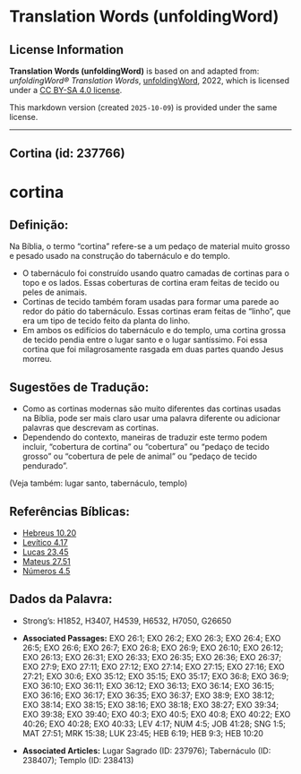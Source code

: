 # Translation Words (unfoldingWord)

## License Information

**Translation Words (unfoldingWord)** is based on and adapted from: _unfoldingWord® Translation Words_, [unfoldingWord](https://unfoldingword.org/utw), 2022, which is licensed under a [CC BY-SA 4.0 license](https://creativecommons.org/licenses/by-sa/4.0/legalcode.en).

This markdown version (created `2025-10-09`) is provided under the same license.



--------------------------------

## Cortina (id: 237766)

cortina
=======

Definição:
----------

Na Bíblia, o termo “cortina” refere\-se a um pedaço de material muito grosso e pesado usado na construção do tabernáculo e do templo.

* O tabernáculo foi construído usando quatro camadas de cortinas para o topo e os lados. Essas coberturas de cortina eram feitas de tecido ou peles de animais.
* Cortinas de tecido também foram usadas para formar uma parede ao redor do pátio do tabernáculo. Essas cortinas eram feitas de “linho”, que era um tipo de tecido feito da planta do linho.
* Em ambos os edifícios do tabernáculo e do templo, uma cortina grossa de tecido pendia entre o lugar santo e o lugar santíssimo. Foi essa cortina que foi milagrosamente rasgada em duas partes quando Jesus morreu.

Sugestões de Tradução:
----------------------

* Como as cortinas modernas são muito diferentes das cortinas usadas na Bíblia, pode ser mais claro usar uma palavra diferente ou adicionar palavras que descrevam as cortinas.
* Dependendo do contexto, maneiras de traduzir este termo podem incluir, “cobertura de cortina” ou “cobertura” ou “pedaço de tecido grosso” ou “cobertura de pele de animal” ou “pedaço de tecido pendurado”.

(Veja também: lugar santo, tabernáculo, templo)

Referências Bíblicas:
---------------------

* [Hebreus 10\.20](https://ref.ly/Heb10:20)
* [Levítico 4\.17](https://ref.ly/Lev4:17)
* [Lucas 23\.45](https://ref.ly/Luke23:45)
* [Mateus 27\.51](https://ref.ly/Matt27:51)
* [Números 4\.5](https://ref.ly/Num4:5)

Dados da Palavra:
-----------------

* Strong’s: H1852, H3407, H4539, H6532, H7050, G26650

* **Associated Passages:** EXO 26:1; EXO 26:2; EXO 26:3; EXO 26:4; EXO 26:5; EXO 26:6; EXO 26:7; EXO 26:8; EXO 26:9; EXO 26:10; EXO 26:12; EXO 26:13; EXO 26:31; EXO 26:33; EXO 26:35; EXO 26:36; EXO 26:37; EXO 27:9; EXO 27:11; EXO 27:12; EXO 27:14; EXO 27:15; EXO 27:16; EXO 27:21; EXO 30:6; EXO 35:12; EXO 35:15; EXO 35:17; EXO 36:8; EXO 36:9; EXO 36:10; EXO 36:11; EXO 36:12; EXO 36:13; EXO 36:14; EXO 36:15; EXO 36:16; EXO 36:17; EXO 36:35; EXO 36:37; EXO 38:9; EXO 38:12; EXO 38:14; EXO 38:15; EXO 38:16; EXO 38:18; EXO 38:27; EXO 39:34; EXO 39:38; EXO 39:40; EXO 40:3; EXO 40:5; EXO 40:8; EXO 40:22; EXO 40:26; EXO 40:28; EXO 40:33; LEV 4:17; NUM 4:5; JOB 41:28; SNG 1:5; MAT 27:51; MRK 15:38; LUK 23:45; HEB 6:19; HEB 9:3; HEB 10:20
* **Associated Articles:** Lugar Sagrado (ID: 237976); Tabernáculo (ID: 238407); Templo (ID: 238413)

